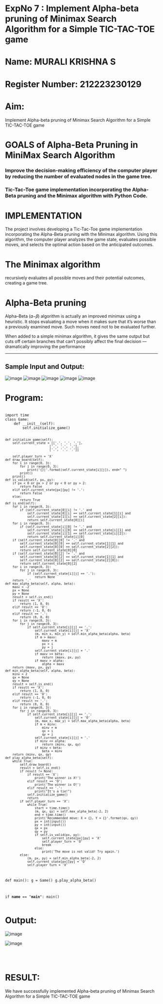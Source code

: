 <h1>ExpNo 7 : Implement Alpha-beta pruning of Minimax Search Algorithm for a Simple TIC-TAC-TOE game</h1> 
<h1>Name: MURALI KRISHNA S    </h1>
<h1>Register Number: 212223230129           </h1>
<H1>Aim:</H1>
<p>
Implement Alpha-beta pruning of Minimax Search Algorithm for a Simple TIC-TAC-TOE game
</p>
<h1>GOALS of Alpha-Beta Pruning in MiniMax Search Algorithm</h1>

<h3>Improve the decision-making efficiency of the computer player by reducing the number of evaluated nodes in the game tree.</h3>
<h3>Tic-Tac-Toe game implementation incorporating the Alpha-Beta pruning and the Minimax algorithm with Python Code.</h3>
<h1>IMPLEMENTATION</h1>

The project involves developing a Tic-Tac-Toe game implementation incorporating the Alpha-Beta pruning with the Minimax algorithm. Using this algorithm, the computer player analyzes the game state, evaluates possible moves, and selects the optimal action based on the anticipated outcomes.

<h1>The Minimax algorithm</h1>

recursively evaluates all possible moves and their potential outcomes, creating a game tree.

<h1>Alpha-Beta pruning</h1>

Alpha–Beta (𝛼−𝛽) algorithm is actually an improved minimax using a heuristic. It stops evaluating a move when it makes sure that it’s worse than a previously examined move. Such moves need not to be evaluated further.

When added to a simple minimax algorithm, it gives the same output but cuts off certain branches that can’t possibly affect the final decision — dramatically improving the performance
<hr>
<h2>Sample Input and Output:</h2>

![image](https://github.com/natsaravanan/19AI405FUNDAMENTALSOFARTIFICIALINTELLIGENCE/assets/87870499/8d5e329a-9aff-41a6-bcf0-46efa10e1b92)
![image](https://github.com/natsaravanan/19AI405FUNDAMENTALSOFARTIFICIALINTELLIGENCE/assets/87870499/438b242d-54ba-443e-b040-a936e6ae3b55)
![image](https://github.com/natsaravanan/19AI405FUNDAMENTALSOFARTIFICIALINTELLIGENCE/assets/87870499/99a33390-fa11-4ade-a19f-e93bcd7aaec9)
![image](https://github.com/natsaravanan/19AI405FUNDAMENTALSOFARTIFICIALINTELLIGENCE/assets/87870499/440797bd-53cb-49c1-b18d-89776864c3e7)
![image](https://github.com/natsaravanan/19AI405FUNDAMENTALSOFARTIFICIALINTELLIGENCE/assets/87870499/81575a16-26b2-46f1-a8ac-27c9ed0a0fe5)

<h1>Program:</h1>
<pre>
<code>
import time
class Game:
    def __init__(self):
        self.initialize_game()

    def initialize_game(self):
        self.current_state = [['.', '.', '.'],
                            ['.', '.', '.'],
                            ['.', '.', '.']]

        self.player_turn = 'X'
    def draw_board(self):
        for i in range(0, 3):
            for j in range(0, 3):
                print('{}|'.format(self.current_state[i][j]), end=" ")
            print()
        print()
    def is_valid(self, px, py):
        if px < 0 or px > 2 or py < 0 or py > 2:
            return False
        elif self.current_state[px][py] != '.':
            return False
        else:
            return True
    def is_end(self):
        for i in range(0, 3):
            if (self.current_state[0][i] != '.' and
                self.current_state[0][i] == self.current_state[1][i] and
                self.current_state[1][i] == self.current_state[2][i]):
                return self.current_state[0][i]
        for i in range(0, 3):
            if (self.current_state[i][0] != '.' and
                self.current_state[i][0] == self.current_state[i][1] and
                self.current_state[i][1] == self.current_state[i][2]):
                return self.current_state[i][0]
        if (self.current_state[0][0] != '.' and
            self.current_state[0][0] == self.current_state[1][1] and
            self.current_state[0][0] == self.current_state[2][2]):
            return self.current_state[0][0]
        if (self.current_state[0][2] != '.' and
            self.current_state[0][2] == self.current_state[1][1] and
            self.current_state[0][2] == self.current_state[2][0]):
            return self.current_state[0][2]
        for i in range(0, 3):
            for j in range(0, 3):
                if (self.current_state[i][j] == '.'):
                    return None
        return '.'
    def max_alpha_beta(self, alpha, beta):
        maxv = -2
        px = None
        py = None
        result = self.is_end()
        if result == 'X':
            return (1, 0, 0)
        elif result == 'O':
            return (-1, 0, 0)
        elif result == '.':
            return (0, 0, 0)
        for i in range(0, 3):
            for j in range(0, 3):
                if self.current_state[i][j] == '.':
                    self.current_state[i][j] = 'X'
                    (m, min_x, min_y) = self.min_alpha_beta(alpha, beta)
                    if m > maxv:
                        maxv = m
                        px = i
                        py = j
                    self.current_state[i][j] = '.'
                    if maxv >= beta:
                        return (maxv, px, py)
                    if maxv > alpha:
                        alpha = maxv
        return (maxv, px, py)
    def min_alpha_beta(self, alpha, beta):
        minv = 2
        qx = None
        qy = None
        result = self.is_end()
        if result == 'X':
            return (1, 0, 0)
        elif result == 'O':
            return (-1, 0, 0)
        elif result == '.':
            return (0, 0, 0)
        for i in range(0, 3):
            for j in range(0, 3):
                if self.current_state[i][j] == '.':
                    self.current_state[i][j] = 'O'
                    (m, max_x, max_y) = self.max_alpha_beta(alpha, beta)
                    if m < minv:
                        minv = m
                        qx = i
                        qy = j
                    self.current_state[i][j] = '.'
                    if minv <= alpha:
                        return (minv, qx, qy)
                    if minv < beta:
                        beta = minv
        return (minv, qx, qy)
    def play_alpha_beta(self):
        while True:
            self.draw_board()
            result = self.is_end()
            if result != None:
                if result == 'X':
                    print('The winner is X!')
                elif result == 'O':
                    print('The winner is O!')
                elif result == '.':
                    print("It's a tie!")
                self.initialize_game()
                return
            if self.player_turn == 'X':
                while True:
                    start = time.time()
                    (m, qx, qy) = self.max_alpha_beta(-2, 2)
                    end = time.time()
                    print('Recommended move: X = {}, Y = {}'.format(qx, qy))
                    px = int(input())
                    py = int(input())
                    qx = px
                    qy = py
                    if self.is_valid(px, py):
                        self.current_state[px][py] = 'X'
                        self.player_turn = 'O'
                        break
                    else:
                        print('The move is not valid! Try again.')
            else:
                (m, px, py) = self.min_alpha_beta(-2, 2)
                self.current_state[px][py] = 'O'
                self.player_turn = 'X'

def main():
    g = Game()
    g.play_alpha_beta()

if __name__ == "__main__":
    main()
</code>
</pre>

<h1>Output:</h1>

![image](https://github.com/user-attachments/assets/4fb00caa-37e2-4375-ae3d-9b8e18f749e2)


![image](https://github.com/user-attachments/assets/0b352bfb-d114-4819-9aeb-ce0bd499ac6b)

<br>
<br>
<h1>RESULT:</h1> 
We have successfully implemented Alpha-beta pruning of Minimax Search Algorithm for a Simple TIC-TAC-TOE game
